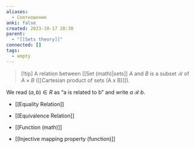 ```yaml
---
aliases:
  - Соотношение
anki: false
created: 2023-10-17 20:30
parent:
  - "[[Sets theory]]"
connected: []
tags:
  - empty
---
```


> [!tip] A relation between [[Set (math)|sets]] $A$ and $B$
is a subset $\mathscr{R}$ of $A\times B$ ([[Cartesian product of sets (A x B)]]). 

We read $(a,b)∈R$ as “a is related to b” and write $a$ $\mathscr{R}$ $b$.


- [[Equality Relation]]
- [[Equivalence Relation]]
- [[Function (math)]]

- [[Injective mapping property (function)]]












